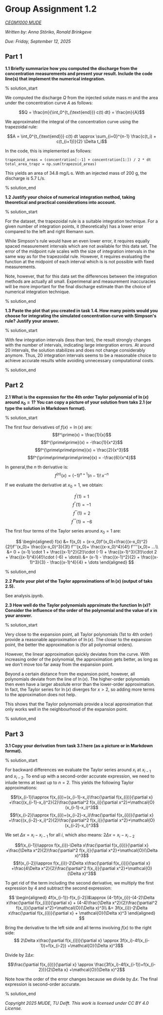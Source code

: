 # Group Assignment 1.2

*[CEGM1000 MUDE](http://mude.citg.tudelft.nl/)*

*Written by: Anna Störiko, Ronald Brinkgeve*

*Due: Friday, September 12, 2025*

## Part 1

**1.1 Briefly summarize how you computed the discharge from the concentration measurements and present your result.
Include the code line(s) that implement the numerical integration.**


% solution_start

We computed the discharge $Q$ from the injected solute mass $m$ and the area under the concentration curve $A$ as follows:

$$Q = \frac{m}{\int_0^{t_{\text{end}}} c(t) dt} = \frac{m}{A}$$

We approximated the integral of the concentration curve using the trapezoidal rule:

$$A = \int_0^{t_{\text{end}}} c(t) dt \approx \sum_{i=0}^{n-1} \frac{c(t_i) + c(t_{i+1})}{2} \Delta t_i$$

In the code, this is implemented as follows:

```{python}
trapezoid_areas = (concentration[:-1] + concentration[1:]) / 2 * dt
total_area_trapz = np.sum(trapezoid_areas)
```

This yields an area of 34.8 mg/L·s. With an injected mass of 200 g, the discharge is 5.7 L/s.

% solution_end

**1.2 Justify your choice of numerical integration method, taking theoretical and practical considerations into account.**

% solution_start

For the dataset, the trapezoidal rule is a suitable integration technique.
For a given number of integration points, it (theoretically) has a lower error compared to the left and right Riemann sum.

While Simpson's rule would have an even lower error, it requires equally spaced measurement intervals which are not available for this data set.
The error of the midpoint rule scales with the size of integration intervals in the same way as for the trapezoidal rule.
However, it requires evaluating the function at the midpoint of each interval which is is not possible with fixed measurements.

Note, however, that for this data set the differences between the integration methods are actually all small. Experimenal and measurement inaccuracies will be more important for the final discharge estimate than the choice of numerical integration technique.

% solution_end

**1.3 Paste the plot that you created in task 1.4. How many points would you choose for integrating the simulated concentration curve with Simpson's rule? Justify your answer.**

% solution_start

With few integration intervals (less than ten), the result strongly changes with the number of intervals, indicating large intergration errors.
At around 20 intervals, the solution stabilizes and does not change considerably anymore.
Thus, 20 integration intervals seems to be a reasonable choice to achieve accurate results while avoiding unnecessary computational costs.

% solution_end

## Part 2

**2.1 What is the expression for the 4th order Taylor polynomial of $\ln(x)$ around $x_0 = 1$? You can copy a picture of your solution from taks 2.1 (or type the solution in Markdown format).**

% solution_start

The first four derivatives of $f(x) = \ln(x)$ are:
$$f^\prime(x) = \frac{1}{x}$$
$$f^{\prime\prime}(x) = -\frac{1}{x^2}$$
$$f^{\prime\prime\prime}(x) = \frac{2}{x^3}$$
$$f^{\prime\prime\prime\prime}(x) = -\frac{6}{x^4}$$

In general,the $n$ th derivative is:
$$f^{(n)}(x) = (-1)^{n+1} (n-1)! \,x^{-n}$$

If we evaluate the derivative at $x_0=1$, we obtain:

$$f^\prime(1) = 1$$
$$f^{\prime\prime}(1) = -1$$
$$f^{\prime\prime\prime}(1) = 2$$
$$f^{\prime\prime\prime\prime}(1) = -6$$

The first four terms of the Taylor series around $x_0=1$ are:

$$
\begin{aligned}
f(x) &=  f(x_0) + (x-x_0)f'(x_0)+\frac{(x-x_0)^2}{2!}f''(x_0)+ \frac{(x-x_0)^3}{3!} f'''(x_0)+ \frac{(x-x_0)^4}{4!} f''''(x_0)+ ...\\
&= 0 + (x-1) \cdot 1 + \frac{(x-1)^2}{2!}\cdot (-1) + \frac{(x-1)^3}{3!}\cdot 2 + \frac{(x-1)^4}{4!}\cdot (-6) + \dots\\
&= (x-1) - \frac{(x-1)^2}{2} + \frac{(x-1)^3}{3} - \frac{(x-1)^4}{4} + \dots
\end{aligned}
$$

% solution_end

**2.2 Paste your plot of the Taylor approximations of $\ln(x)$ (output of taks 2.5).**

See analysis.ipynb.


**2.3 How well do the Taylor polynomials apprximate the function $\ln(x)$? Consider the influence of the order of the polynomial and the value of $x$ in your answer.**


% solution_start

Very close to the expansion point, all Taylor polynomials (1st to 4th order) provide a reasonable approximation of $\ln(x)$. The closer to the expansion point, the better the approximation is (for all polynomial orders).

However, the linear approximation quickly deviates from the curve.
With increasing order of the polynomial, the approximation gets better, as long as we don't move too far away from the expansion point.

Beyond a certain distance from the expansion point, however, all polynomials deviate from the line of $\ln(x)$.
The higher-order polynomials then even have a larger absolute error than the lower-order approximation.
In fact, the Taylor series for $\ln(x)$ diverges for $x>2$, so adding more terms to the approximation does not help.

This shows that the Taylor polynomials provide a local approximation that only works well in the neighbourhood of the expansion point.

% solution_end

## Part 3

**3.1 Copy your derivation from task 3.1 here (as a picture or in Markdown format).**

% solution_start

For backward differences we evaluate the Taylor series around $x_i$ at $x_{i−1}$ and $x_{i−2}$.
To end up with a second-order accurate expression, we need to inlude terms at least up to $n=2$.
This yields the following Taylor approximations:
    
$$f(x_{i-1})\approx f(x_{i})+(x_{i-1}-x_i)\frac{\partial f(x_{i})}{\partial x} +\frac{(x_{i-1}-x_i)^2}{2}\frac{\partial^2 f(x_i)}{\partial x^2}+\mathcal{O}(x_{i-1}-x_i)^3$$
$$f(x_{i-2})\approx f(x_{i})+(x_{i-2}-x_i)\frac{\partial f(x_{i})}{\partial x} +\frac{(x_{i-2}-x_i)^2}{2}\frac{\partial^2 f(x_i)}{\partial x^2}+\mathcal{O}(x_{i-2}-x_i)^3$$

    
We set $\Delta x = x_i - x_{i-1}$ for all $i$, which also means: $2\Delta x = x_i-x_{i-2}$
    
$$f(x_{i-1})\approx f(x_{i})-\Delta x\frac{\partial f(x_{i})}{\partial x} +\frac{\Delta x^2}{2}\frac{\partial^2 f(x_i)}{\partial x^2}+\mathcal{O}(\Delta x)^3$$
$$f(x_{i-2})\approx f(x_{i})-2\Delta x\frac{\partial f(x_{i})}{\partial x} +\frac{4\Delta x^2}{2}\frac{\partial^2 f(x_i)}{\partial x^2}+\mathcal{O}(\Delta x)^3$$
    
To get rid of the term including the second derivative, we multiply the first expression by 4 and subtract the second expression:
    
$$
\begin{aligned}
4f(x_{i-1})-f(x_{i-2})&\approx (4-1)f(x_{i})-(4-2)\Delta x\frac{\partial f(x_{i})}{\partial x} + (4-4)\frac{\Delta x^2}{2}\frac{\partial^2 f(x_i)}{\partial x^2}+\mathcal{O}(\Delta x)^3\\
&= 3f(x_{i})-2\Delta x\frac{\partial f(x_{i})}{\partial x} + \mathcal{O}(\Delta x)^3
\end{aligned}
$$

Bring the derivative to the left side and all terms involving $f(x)$ to the right side:
$$ 2\Delta x\frac{\partial f(x_{i})}{\partial x} \approx 3f(x_i)-4f(x_{i-1})+f(x_{i-2}) +\mathcal{O}(\Delta x)^3$$

Divide by $2 \Delta x$:

$$\frac{\partial f(x_{i})}{\partial x} \approx \frac{3f(x_i)-4f(x_{i-1})+f(x_{i-2})}{2\Delta x} +\mathcal{O}(\Delta x)^2$$

Note how the order of the error changes because we divide by $\Delta x$.
The final expression is second-order accurate.

% solution_end

*Copyright 2025 MUDE, TU Delft. This work is licensed under CC BY 4.0 License.*